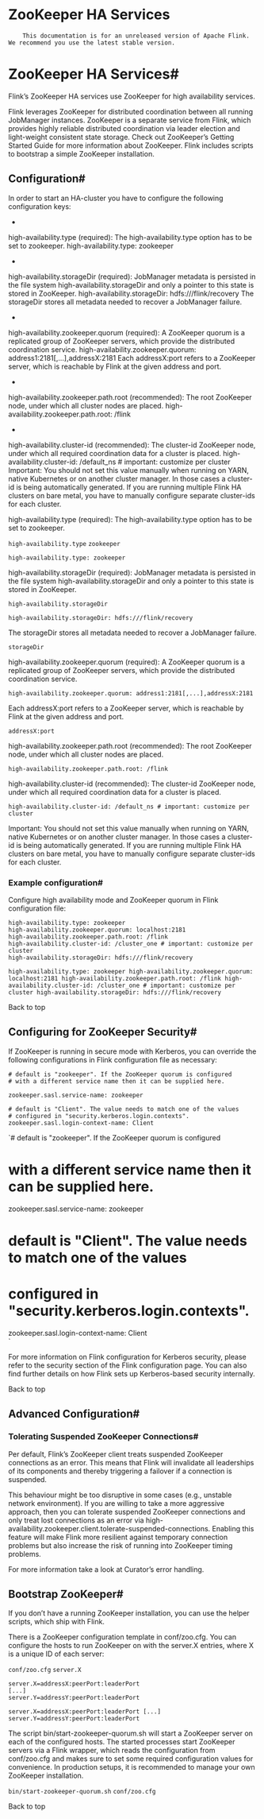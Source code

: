 # ZooKeeper HA Services


> 
        This documentation is for an unreleased version of Apache Flink. We recommend you use the latest stable version.
    


# ZooKeeper HA Services#


Flink’s ZooKeeper HA services use ZooKeeper for high availability services.


Flink leverages ZooKeeper for distributed coordination between all running JobManager instances.
ZooKeeper is a separate service from Flink, which provides highly reliable distributed coordination via leader election and light-weight consistent state storage.
Check out ZooKeeper’s Getting Started Guide for more information about ZooKeeper.
Flink includes scripts to bootstrap a simple ZooKeeper installation.


## Configuration#


In order to start an HA-cluster you have to configure the following configuration keys:

* 
high-availability.type (required):
The high-availability.type option has to be set to zookeeper.
high-availability.type: zookeeper

* 
high-availability.storageDir (required):
JobManager metadata is persisted in the file system high-availability.storageDir and only a pointer to this state is stored in ZooKeeper.
high-availability.storageDir: hdfs:///flink/recovery
The storageDir stores all metadata needed to recover a JobManager failure.

* 
high-availability.zookeeper.quorum (required):
A ZooKeeper quorum is a replicated group of ZooKeeper servers, which provide the distributed coordination service.
high-availability.zookeeper.quorum: address1:2181[,...],addressX:2181
Each addressX:port refers to a ZooKeeper server, which is reachable by Flink at the given address and port.

* 
high-availability.zookeeper.path.root (recommended):
The root ZooKeeper node, under which all cluster nodes are placed.
high-availability.zookeeper.path.root: /flink

* 
high-availability.cluster-id (recommended):
The cluster-id ZooKeeper node, under which all required coordination data for a cluster is placed.
high-availability.cluster-id: /default_ns # important: customize per cluster
Important:
You should not set this value manually when running on YARN, native Kubernetes or on another cluster manager.
In those cases a cluster-id is being automatically generated.
If you are running multiple Flink HA clusters on bare metal, you have to manually configure separate cluster-ids for each cluster.


high-availability.type (required):
The high-availability.type option has to be set to zookeeper.

`high-availability.type`
`zookeeper`

```
high-availability.type: zookeeper
```


high-availability.storageDir (required):
JobManager metadata is persisted in the file system high-availability.storageDir and only a pointer to this state is stored in ZooKeeper.

`high-availability.storageDir`

```
high-availability.storageDir: hdfs:///flink/recovery
```


The storageDir stores all metadata needed to recover a JobManager failure.

`storageDir`

high-availability.zookeeper.quorum (required):
A ZooKeeper quorum is a replicated group of ZooKeeper servers, which provide the distributed coordination service.


```
high-availability.zookeeper.quorum: address1:2181[,...],addressX:2181
```


Each addressX:port refers to a ZooKeeper server, which is reachable by Flink at the given address and port.

`addressX:port`

high-availability.zookeeper.path.root (recommended):
The root ZooKeeper node, under which all cluster nodes are placed.


```
high-availability.zookeeper.path.root: /flink
```


high-availability.cluster-id (recommended):
The cluster-id ZooKeeper node, under which all required coordination data for a cluster is placed.


```
high-availability.cluster-id: /default_ns # important: customize per cluster
```


Important:
You should not set this value manually when running on YARN, native Kubernetes or on another cluster manager.
In those cases a cluster-id is being automatically generated.
If you are running multiple Flink HA clusters on bare metal, you have to manually configure separate cluster-ids for each cluster.


### Example configuration#


Configure high availability mode and ZooKeeper quorum in Flink configuration file:


```
high-availability.type: zookeeper
high-availability.zookeeper.quorum: localhost:2181
high-availability.zookeeper.path.root: /flink
high-availability.cluster-id: /cluster_one # important: customize per cluster
high-availability.storageDir: hdfs:///flink/recovery

```

`high-availability.type: zookeeper
high-availability.zookeeper.quorum: localhost:2181
high-availability.zookeeper.path.root: /flink
high-availability.cluster-id: /cluster_one # important: customize per cluster
high-availability.storageDir: hdfs:///flink/recovery
`

 Back to top


## Configuring for ZooKeeper Security#


If ZooKeeper is running in secure mode with Kerberos, you can override the following configurations in Flink configuration file as necessary:


```
# default is "zookeeper". If the ZooKeeper quorum is configured
# with a different service name then it can be supplied here.

zookeeper.sasl.service-name: zookeeper 

# default is "Client". The value needs to match one of the values
# configured in "security.kerberos.login.contexts".   
zookeeper.sasl.login-context-name: Client  

```

`# default is "zookeeper". If the ZooKeeper quorum is configured
# with a different service name then it can be supplied here.

zookeeper.sasl.service-name: zookeeper 

# default is "Client". The value needs to match one of the values
# configured in "security.kerberos.login.contexts".   
zookeeper.sasl.login-context-name: Client  
`

For more information on Flink configuration for Kerberos security, please refer to the security section of the Flink configuration page.
You can also find further details on how Flink sets up Kerberos-based security internally.


 Back to top


## Advanced Configuration#


### Tolerating Suspended ZooKeeper Connections#


Per default, Flink’s ZooKeeper client treats suspended ZooKeeper connections as an error.
This means that Flink will invalidate all leaderships of its components and thereby triggering a failover if a connection is suspended.


This behaviour might be too disruptive in some cases (e.g., unstable network environment).
If you are willing to take a more aggressive approach, then you can tolerate suspended ZooKeeper connections and only treat lost connections as an error via high-availability.zookeeper.client.tolerate-suspended-connections.
Enabling this feature will make Flink more resilient against temporary connection problems but also increase the risk of running into ZooKeeper timing problems.


For more information take a look at Curator’s error handling.


## Bootstrap ZooKeeper#


If you don’t have a running ZooKeeper installation, you can use the helper scripts, which ship with Flink.


There is a ZooKeeper configuration template in conf/zoo.cfg.
You can configure the hosts to run ZooKeeper on with the server.X entries, where X is a unique ID of each server:

`conf/zoo.cfg`
`server.X`

```
server.X=addressX:peerPort:leaderPort
[...]
server.Y=addressY:peerPort:leaderPort

```

`server.X=addressX:peerPort:leaderPort
[...]
server.Y=addressY:peerPort:leaderPort
`

The script bin/start-zookeeper-quorum.sh will start a ZooKeeper server on each of the configured hosts.
The started processes start ZooKeeper servers via a Flink wrapper, which reads the configuration from conf/zoo.cfg and makes sure to set some required configuration values for convenience.
In production setups, it is recommended to manage your own ZooKeeper installation.

`bin/start-zookeeper-quorum.sh`
`conf/zoo.cfg`

 Back to top
